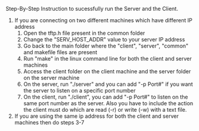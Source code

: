 Step-By-Step Instruction to sucessfully run the Server and the Client.
1. If you are connecting on two different machines which have different IP address
    1. Open the tftp.h file present in the common folder
    2. Change the "SERV_HOST_ADDR" value to your server IP address
    3. Go back to the main folder where the "client", "server", "common" and makefile files are present
    4. Run "make" in the linux command line for both the client and server machines
    5. Access the client folder on the client machine and the server folder on the server machine
    6. On the server, run "./server" and you can add "-p Port#" if you want the server to listen on a specific port number
    7. On the client, run "./client", you can add "-p Port#" to listen on the same port number as the server. Also you have to include the action the client must do 
      which are read (-r) or write (-w) with a text file.
2. If you are using the same ip address for both the client and server machines then do steps 3-7
